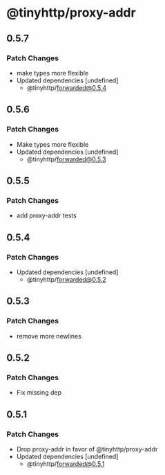 # @tinyhttp/proxy-addr

## 0.5.7

### Patch Changes

- make types more flexible
- Updated dependencies [undefined]
  - @tinyhttp/forwarded@0.5.4

## 0.5.6

### Patch Changes

- Make types more flexible
- Updated dependencies [undefined]
  - @tinyhttp/forwarded@0.5.3

## 0.5.5

### Patch Changes

- add proxy-addr tests

## 0.5.4

### Patch Changes

- Updated dependencies [undefined]
  - @tinyhttp/forwarded@0.5.2

## 0.5.3

### Patch Changes

- remove more newlines

## 0.5.2

### Patch Changes

- Fix missing dep

## 0.5.1

### Patch Changes

- Drop proxy-addr in favor of @tinyhttp/proxy-addr
- Updated dependencies [undefined]
  - @tinyhttp/forwarded@0.5.1
